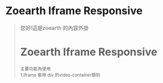 Zoearth Iframe Responsive
==================

<div style="text-align:left">
    <blockquote>
    <p>您好!這是zoearth 的內容外掛<h1>Zoearth Iframe Responsive</h1></p>
    <small>主要功能為使用
    <br>1.iframe 套用 div 的video-container類別
    </small>
    </blockquote>
</div>
